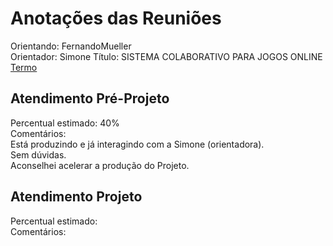 # Anotações das Reuniões

Orientando: FernandoMueller  
Orientador: Simone
Título: SISTEMA COLABORATIVO PARA JOGOS ONLINE  
[Termo](FernandoMueller_Termo.pdf "Termo")  

## Atendimento Pré-Projeto

Percentual estimado: 40%  
Comentários:  
Está produzindo e já interagindo com a Simone (orientadora).  
Sem dúvidas.  
Aconselhei acelerar a produção do Projeto.  

## Atendimento Projeto

Percentual estimado:  
Comentários:  

